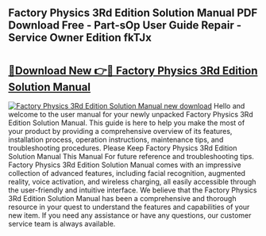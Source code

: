 ## Factory Physics 3Rd Edition Solution Manual PDF Download Free - Part-sOp User Guide Repair - Service Owner Edition fkTJx

# <h2><a href="http://bc57492.oget.top/?id=Factory+Physics+3Rd+Edition+Solution+Manual">🔗Download New 👉🔴 Factory Physics 3Rd Edition Solution Manual</a></h2>

[![Factory Physics 3Rd Edition Solution Manual new download](https://i.imgur.com/5g1atiW.png)](http://bc57492.oget.top/?id=Factory+Physics+3Rd+Edition+Solution+Manual)
Hello and welcome to the user manual for your newly unpacked Factory Physics 3Rd Edition Solution Manual. This guide is here to help you make the most of your product by providing a comprehensive overview of its features, installation process, operation instructions, maintenance tips, and troubleshooting procedures. Please Keep Factory Physics 3Rd Edition Solution Manual This Manual For future reference and troubleshooting tips. Factory Physics 3Rd Edition Solution Manual comes with an impressive collection of advanced features, including facial recognition, augmented reality, voice activation, and wireless charging, all easily accessible through the user-friendly and intuitive interface. We believe that the Factory Physics 3Rd Edition Solution Manual has been a comprehensive and thorough resource in your quest to understand the features and capabilities of your new item. If you need any assistance or have any questions, our customer service team is always available.
